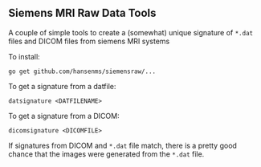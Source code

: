 Siemens MRI Raw Data Tools
---------------------------

A couple of simple tools to create a (somewhat) unique signature of `*.dat` files and DICOM files from siemens MRI systems

To install:

    go get github.com/hansenms/siemensraw/...


To get a signature from a datfile:

    datsignature <DATFILENAME>

To get a signature from a DICOM:

    dicomsignature <DICOMFILE>


If signatures from DICOM and `*.dat` file match, there is a pretty good chance that the images were generated from the `*.dat` file. 